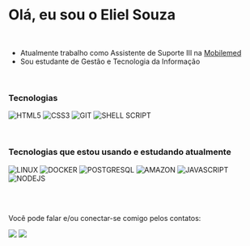 # Olá, eu sou o Eliel Souza

<br>

- Atualmente trabalho como Assistente de Suporte III na [Mobilemed](https://mobilemed.com.br/)
- Sou estudante de Gestão e Tecnologia da Informação

<br>

### Tecnologias
![HTML5](https://img.shields.io/badge/HTML5-E34F26?style=for-the-badge&logo=html5&logoColor=white)
![CSS3](https://img.shields.io/badge/CSS3-1572B6?style=for-the-badge&logo=css3&logoColor=white)
![GIT](https://img.shields.io/badge/GIT-E44C30?style=for-the-badge&logo=git&logoColor=white)
![SHELL SCRIPT](https://img.shields.io/badge/Shell_Script-4A4A55?style=for-the-badge&logo=gnu-bash&logoColor=white)

<br>

### Tecnologias que estou usando e estudando atualmente
![LINUX](https://img.shields.io/badge/Linux-FCC624?style=for-the-badge&logo=linux&logoColor=black)
![DOCKER](https://img.shields.io/badge/DOCKER-003F8C?style=for-the-badge&logo=docker&logoColor=white)
![POSTGRESQL](https://img.shields.io/badge/PostgreSQL-316192?style=for-the-badge&logo=postgresql&logoColor=white)
![AMAZON](https://img.shields.io/badge/Amazon_AWS-232F3E?style=for-the-badge&logo=amazon-aws&logoColor=white)
![JAVASCRIPT](https://img.shields.io/badge/JavaScript-323330?style=for-the-badge&logo=javascript&logoColor=F7DF1E)
![NODEJS](https://img.shields.io/badge/Node.js-43853D?style=for-the-badge&logo=node.js&logoColor=white)

<br>
<br>

Você pode falar e/ou conectar-se comigo pelos contatos:

<a href = "mailto:eliel.souzha@gmail.com"><img src="https://img.shields.io/badge/-Gmail-%23333?style=for-the-badge&logo=gmail&logoColor=white" target="_blank"></a>
<a href="https://www.linkedin.com/in/eliel-souza-aa990320a" target="_blank">
  <img src="https://img.shields.io/badge/-LinkedIn-0077B5?style=for-the-badge&logo=linkedin&logoColor=white" target="_blank">
</a>
